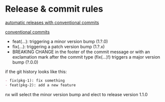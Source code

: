 # Release & commit rules

[automatic releases with conventional commits](https://nx.dev/recipes/nx-release/automatically-version-with-conventional-commits)

[conventional commits](https://www.conventionalcommits.org/en/v1.0.0/)

- feat(...): triggering a minor version bump (1.?.0)
- fix(...): triggering a patch version bump (1.?.x)
- BREAKING CHANGE in the footer of the commit message or with an exclamation mark after the commit type (fix(...)!) triggers a major version bump (?.0.0)

if the git history looks like this:

```md
- fix(pkg-1): fix something
- feat(pkg-2): add a new feature
```

nx will select the minor version bump and elect to release version 1.1.0

